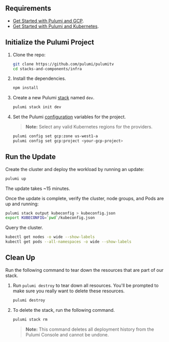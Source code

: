 ## Requirements

* [Get Started with Pulumi and GCP][get-started-gcp].
* [Get Started with Pulumi and Kubernetes][get-started-k8s].

## Initialize the Pulumi Project

1.  Clone the repo:

    ```bash
    git clone https://github.com/pulumi/pulumitv
	cd stacks-and-components/infra
    ```

1.  Install the dependencies.

    ```bash
    npm install
    ```

1.  Create a new Pulumi [stack][stack] named `dev`.

    ```bash
    pulumi stack init dev
    ```

1. Set the Pulumi [configuration][pulumi-config] variables for the project.

    > **Note:** Select any valid Kubernetes regions for the providers.

    ```bash
    pulumi config set gcp:zone us-west1-a 
    pulumi config set gcp:project <your-gcp-project>
    ```

## Run the Update

Create the cluster and deploy the workload by running an update:

```bash
pulumi up
```

The update takes ~15 minutes.

Once the update is complete, verify the cluster, node groups, and Pods are up
and running:

```bash
pulumi stack output kubeconfig > kubeconfig.json
export KUBECONFIG=`pwd`/kubeconfig.json
```

Query the cluster.

```bash
kubectl get nodes -o wide --show-labels
kubectl get pods --all-namespaces -o wide --show-labels
```

## Clean Up

Run the following command to tear down the resources that are part of our
stack.

1. Run `pulumi destroy` to tear down all resources.  You'll be prompted to make
   sure you really want to delete these resources.

   ```bash
   pulumi destroy
   ```

1. To delete the stack, run the following command.

   ```bash
   pulumi stack rm
   ```
   > **Note:** This command deletes all deployment history from the Pulumi
   > Console and cannot be undone.

[stack]: https://www.pulumi.com/docs/reference/stack.md
[pulumi-config]: https://www.pulumi.com/docs/reference/config
[get-started-gcp]: https://www.pulumi.com/docs/get-started/gcp/
[get-started-k8s]: https://www.pulumi.com/docs/get-started/kubernetes/
